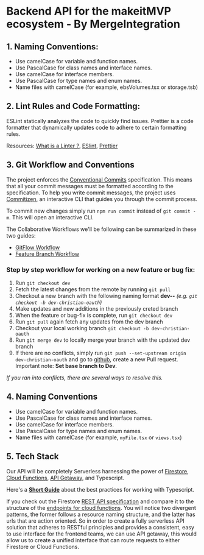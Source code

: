 # Backend API for the makeitMVP ecosystem - By MergeIntegration

## 1. Naming Conventions:

- Use camelCase for variable and function names.
- Use PascalCase for class names and interface names.
- Use camelCase for interface members.
- Use PascalCase for type names and enum names.
- Name files with camelCase (for example, ebsVolumes.tsx or storage.tsb)

## 2. Lint Rules and Code Formatting:

ESLint statically analyzes the code to quickly find issues. Prettier is a code formatter that dynamically updates code to adhere to certain formatting rules.

Resources: [What is a Linter ?](https://www.testim.io/blog/what-is-a-linter-heres-a-definition-and-quick-start-guide/), [ESlint](https://typescript-eslint.io/), [Prettier](https://prettier.io/docs/en/)

## 3. Git Workflow and Conventions

The project enforces the [Conventional Commits](https://www.conventionalcommits.org/) specification. This means that all your commit messages must be formatted according to the specification. To help you write commit messages, the project uses [Commitizen](https://github.com/commitizen/cz-cli), an interactive CLI that guides you through the commit process.

To commit new changes simply run `npm run commit` instead of `git commit -m`. This will open an interactive CLI.

The Collaborative Workflows we'll be following can be summarized in these two guides:

- [GitFlow Workflow](https://www.atlassian.com/git/tutorials/comparing-workflows/gitflow-workflow)
- [Feature Branch Workflow](https://www.atlassian.com/git/tutorials/comparing-workflows/feature-branch-workflow)

### Step by step workflow for working on a new feature or bug fix:

1. Run `git checkout dev`
2. Fetch the latest changes from the remote by running `git pull`
3. Checkout a new branch with the following naming format **dev-<user>-<feature>** _(e.g. `git checkout -b dev-christian-oauth`)_
4. Make updates and new additions in the previously creted branch
5. When the feature or bug-fix is complete, run `git checkout dev`
6. Run `git pull` again fetch any updates from the dev branch
7. Checkout your local working branch `git checkout -b dev-christian-oauth`
8. Run `git merge dev` to locally merge your branch with the updated dev branch
9. If there are no conflicts, simply run `git push --set-upstream origin dev-christian-oauth` and go to [github](https://github.com/makeitMVPadmin/Communiti-Platform/pulls), create a new Pull request. Important note: **Set base branch to Dev**.

_If you ran into conflicts, there are several ways to resolve this._

## 4. Naming Conventions

- Use camelCase for variable and function names.
- Use PascalCase for class names and interface names.
- Use camelCase for interface members.
- Use PascalCase for type names and enum names.
- Name files with camelCase (for example, `myFile.tsx` or `views.tsx`)

## 5. Tech Stack

Our API will be completely Serverless harnessing the power of [Firestore](https://firebase.google.com/docs/firestore), [Cloud Functions](https://firebase.google.com/docs/functions), [API Getaway](https://cloud.google.com/api-gateway), and Typescript.

Here's a **[Short Guide](https://docs.aws.amazon.com/prescriptive-guidance/latest/best-practices-cdk-typescript-iac/typescript-best-practices.html#naming-conventions)** about the best practices for working with Typescript.

If you check out the Firestore [REST API specification](https://firebase.google.com/docs/firestore/reference/rest/#rest-resource:-v1.projects.databases.documents) and compare it to the structure of the [endpoints for cloud functions](https://cloud.google.com/functions/docs/calling/http#url). You will notice two divergent patterns, the former follows a resource naming structure, and the latter has urls that are action oriented. So in order to create a fully serverless API solution that adheres to RESTful principles and provides a consistent, easy to use interface for the frontend teams, we can use API getaway, this would allow us to create a unified interface that can route requests to either Firestore or Cloud Functions.
